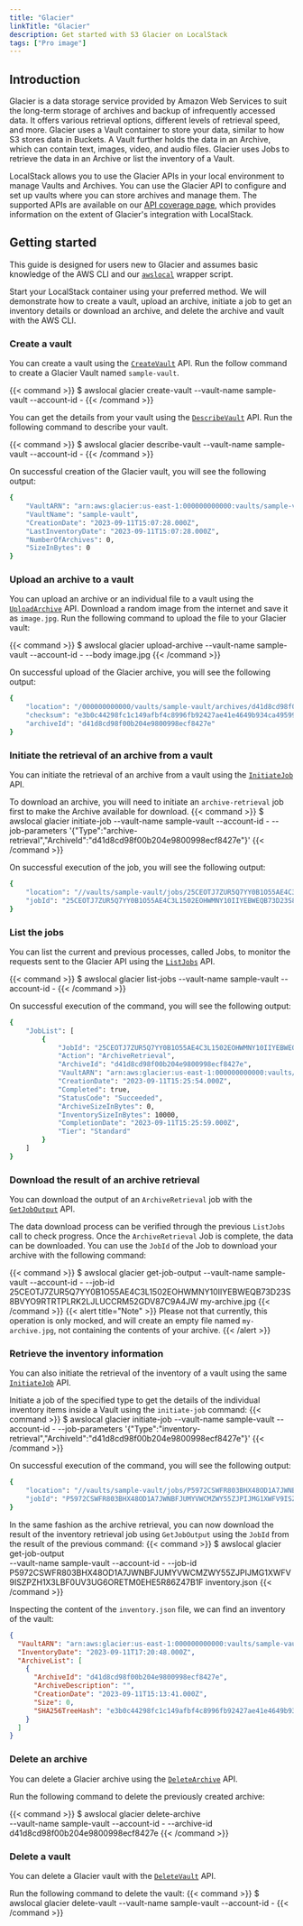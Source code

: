 ```yaml
---
title: "Glacier"
linkTitle: "Glacier"
description: Get started with S3 Glacier on LocalStack
tags: ["Pro image"]
---
```


## Introduction

Glacier is a data storage service provided by Amazon Web Services to suit the long-term storage of archives and backup of infrequently accessed data.
It offers various retrieval options, different levels of retrieval speed, and more.
Glacier uses a Vault container to store your data, similar to how S3 stores data in Buckets.
A Vault further holds the data in an Archive, which can contain text, images, video, and audio files.
Glacier uses Jobs to retrieve the data in an Archive or list the inventory of a Vault.

LocalStack allows you to use the Glacier APIs in your local environment to manage Vaults and Archives.
You can use the Glacier API to configure and set up vaults where you can store archives and manage them.
The supported APIs are available on our [API coverage page](https://docs.localstack.cloud/references/coverage/coverage_glacier/), which provides information on the extent of Glacier's integration with LocalStack.

## Getting started

This guide is designed for users new to Glacier and assumes basic knowledge of the AWS CLI and our [`awslocal`](https://github.com/localstack/awscli-local) wrapper script.

Start your LocalStack container using your preferred method.
We will demonstrate how to create a vault, upload an archive, initiate a job to get an inventory details or download an archive, and delete the archive and vault with the AWS CLI.

### Create a vault

You can create a vault using the [`CreateVault`](https://docs.aws.amazon.com/amazonglacier/latest/dev/api-vault-put.html) API.
Run the follow command to create a Glacier Vault named `sample-vault`.

{{< command >}}
$ awslocal glacier create-vault --vault-name sample-vault --account-id -
{{< /command >}}

You can get the details from your vault using the [`DescribeVault`](https://docs.aws.amazon.com/amazonglacier/latest/dev/api-vault-get.html) API.
Run the following command to describe your vault.

{{< command >}}
$ awslocal glacier describe-vault --vault-name sample-vault --account-id -
{{< /command >}}

On successful creation of the Glacier vault, you will see the following output:

```bash
{
    "VaultARN": "arn:aws:glacier:us-east-1:000000000000:vaults/sample-vault",
    "VaultName": "sample-vault",
    "CreationDate": "2023-09-11T15:07:28.000Z",
    "LastInventoryDate": "2023-09-11T15:07:28.000Z",
    "NumberOfArchives": 0,
    "SizeInBytes": 0
}
```

### Upload an archive to a vault

You can upload an archive or an individual file to a vault using the [`UploadArchive`](https://docs.aws.amazon.com/amazonglacier/latest/dev/api-archive-post.html) API.
Download a random image from the internet and save it as `image.jpg`.
Run the following command to upload the file to your Glacier vault:

{{< command >}}
$ awslocal glacier upload-archive --vault-name sample-vault --account-id - --body image.jpg
{{< /command >}}

On successful upload of the Glacier archive, you will see the following output:

```bash
{
    "location": "/000000000000/vaults/sample-vault/archives/d41d8cd98f00b204e9800998ecf8427e",
    "checksum": "e3b0c44298fc1c149afbf4c8996fb92427ae41e4649b934ca495991b7852b855",
    "archiveId": "d41d8cd98f00b204e9800998ecf8427e"
}
```

### Initiate the retrieval of an archive from a vault

You can initiate the retrieval of an archive from a vault using the [`InitiateJob`](https://docs.aws.amazon.com/amazonglacier/latest/dev/api-initiate-job-post.html) API.

To download an archive, you will need to initiate an `archive-retrieval` job first to make the Archive available for download.
{{< command >}}
$ awslocal glacier initiate-job --vault-name sample-vault  --account-id - --job-parameters '{"Type":"archive-retrieval","ArchiveId":"d41d8cd98f00b204e9800998ecf8427e"}'
{{< /command >}}

On successful execution of the job, you will see the following output:

```bash
{
    "location": "//vaults/sample-vault/jobs/25CEOTJ7ZUR5Q7YY0B1O55AE4C3L1502EOHWMNY10IIYEBWEQB73D23S8BVYO9RTRTPLRK2LJLUCCRM52GDV87C9A4JW",
    "jobId": "25CEOTJ7ZUR5Q7YY0B1O55AE4C3L1502EOHWMNY10IIYEBWEQB73D23S8BVYO9RTRTPLRK2LJLUCCRM52GDV87C9A4JW"
}
```

### List the jobs

You can list the current and previous processes, called Jobs, to monitor the requests sent to the Glacier API using the [`ListJobs`](https://docs.aws.amazon.com/amazonglacier/latest/dev/api-jobs-get.html) API.

{{< command >}}
$ awslocal glacier list-jobs --vault-name sample-vault --account-id -
{{< /command >}}

On successful execution of the command, you will see the following output:

```bash
{
    "JobList": [
        {
            "JobId": "25CEOTJ7ZUR5Q7YY0B1O55AE4C3L1502EOHWMNY10IIYEBWEQB73D23S8BVYO9RTRTPLRK2LJLUCCRM52GDV87C9A4JW",
            "Action": "ArchiveRetrieval",
            "ArchiveId": "d41d8cd98f00b204e9800998ecf8427e",
            "VaultARN": "arn:aws:glacier:us-east-1:000000000000:vaults/sample-vault",
            "CreationDate": "2023-09-11T15:25:54.000Z",
            "Completed": true,
            "StatusCode": "Succeeded",
            "ArchiveSizeInBytes": 0,
            "InventorySizeInBytes": 10000,
            "CompletionDate": "2023-09-11T15:25:59.000Z",
            "Tier": "Standard"
        }
    ]
}
```

### Download the result of an archive retrieval

You can download the output of an `ArchiveRetrieval` job with the [`GetJobOutput`](https://docs.aws.amazon.com/amazonglacier/latest/dev/api-job-output-get.html) API.

The data download process can be verified through the previous `ListJobs` call to check progress.
Once the `ArchiveRetrieval` Job is complete, the data can be downloaded.
You can use the `JobId` of the Job to download your archive with the following command:

{{< command >}}
$ awslocal glacier get-job-output --vault-name sample-vault --account-id - --job-id 25CEOTJ7ZUR5Q7YY0B1O55AE4C3L1502EOHWMNY10IIYEBWEQB73D23S8BVYO9RTRTPLRK2LJLUCCRM52GDV87C9A4JW my-archive.jpg
{{< /command >}}
{{< alert title="Note" >}}
Please not that currently, this operation is only mocked, and will create an empty file named `my-archive.jpg`, not containing the contents of your archive. 
{{< /alert >}}

### Retrieve the inventory information

You can also initiate the retrieval of the inventory of a vault using the same [`InitiateJob`](https://docs.aws.amazon.com/amazonglacier/latest/dev/api-initiate-job-post.html) API.

Initiate a job of the specified type to get the details of the individual inventory items inside a Vault using the `initiate-job` command:
{{< command >}}
$ awslocal glacier initiate-job --vault-name sample-vault  --account-id - --job-parameters '{"Type":"inventory-retrieval","ArchiveId":"d41d8cd98f00b204e9800998ecf8427e"}'
{{< /command >}}

On successful execution of the command, you will see the following output:

```bash
{
    "location": "//vaults/sample-vault/jobs/P5972CSWFR803BHX48OD1A7JWNBFJUMYVWCMZWY55ZJPIJMG1XWFV9ISZPZH1X3LBF0UV3UG6ORETM0EHE5R86Z47B1F",
    "jobId": "P5972CSWFR803BHX48OD1A7JWNBFJUMYVWCMZWY55ZJPIJMG1XWFV9ISZPZH1X3LBF0UV3UG6ORETM0EHE5R86Z47B1F"
}
```

In the same fashion as the archive retrieval, you can now download the result of the inventory retrieval job using `GetJobOutput` using the `JobId` from the result of the previous command:
{{< command >}}
$ awslocal glacier get-job-output \
   --vault-name sample-vault --account-id - --job-id P5972CSWFR803BHX48OD1A7JWNBFJUMYVWCMZWY55ZJPIJMG1XWFV9ISZPZH1X3LBF0UV3UG6ORETM0EHE5R86Z47B1F inventory.json
{{< /command >}}

Inspecting the content of the `inventory.json` file, we can find an inventory of the vault:
```json
{
  "VaultARN": "arn:aws:glacier:us-east-1:000000000000:vaults/sample-vault",
  "InventoryDate": "2023-09-11T17:20:48.000Z",
  "ArchiveList": [
    {
      "ArchiveId": "d41d8cd98f00b204e9800998ecf8427e",
      "ArchiveDescription": "",
      "CreationDate": "2023-09-11T15:13:41.000Z",
      "Size": 0,
      "SHA256TreeHash": "e3b0c44298fc1c149afbf4c8996fb92427ae41e4649b934ca495991b7852b855"
    }
  ]
}
```

### Delete an archive

You can delete a Glacier archive using the [`DeleteArchive`](https://docs.aws.amazon.com/amazonglacier/latest/dev/api-archive-delete.html) API.

Run the following command to delete the previously created archive:

{{< command >}}
$ awslocal glacier delete-archive \
      --vault-name sample-vault --account-id - --archive-id d41d8cd98f00b204e9800998ecf8427e
{{< /command >}}

### Delete a vault

You can delete a Glacier vault with the [`DeleteVault`](https://docs.aws.amazon.com/amazonglacier/latest/dev/api-vault-delete.html) API.

Run the following command to delete the vault:
{{< command >}}
$ awslocal glacier delete-vault --vault-name sample-vault --account-id -
{{< /command >}}
